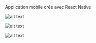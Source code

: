 Application mobile crée avec React Native


![alt text]("../../Frontend/img/Img1.png") 

![alt text]("../../Frontend/img/Capture%20d’écran%202024-03-08%20à%2016.06.00.png") 

![alt text]("../../Frontend/img/Capture%20d’écran%202024-03-08%20à%2016.06.09.png")